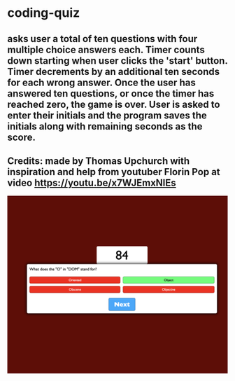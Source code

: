 # coding-quiz

## asks user a total of ten questions with four multiple choice answers each. Timer counts down starting when user clicks the 'start' button. Timer decrements by an additional ten seconds for each wrong answer. Once the user has answered ten questions, or once the timer has reached zero, the game is over. User is asked to enter their initials and the program saves the initials along with remaining seconds as the score. 


## Credits: made by Thomas Upchurch with inspiration and help from youtuber Florin Pop at video https://youtu.be/x7WJEmxNlEs


!["shot of quiz in action"](assets/screenshot.png)


